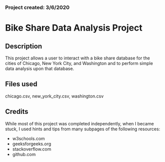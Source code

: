 ### Project created: 3/6/2020

# Bike Share Data Analysis Project

## Description
This project allows a user to interact with a bike share database for the cities of Chicago, New York City, and Washington and to perform simple data analysis upon that database.

## Files used
chicago.csv,
new_york_city.csv,
washington.csv

## Credits
While most of this project was completed independently, when I became stuck, I used hints and tips from many subpages of the following resources:

- w3schools.com
- geeksforgeeks.org
- stackoverflow.com
- github.com
